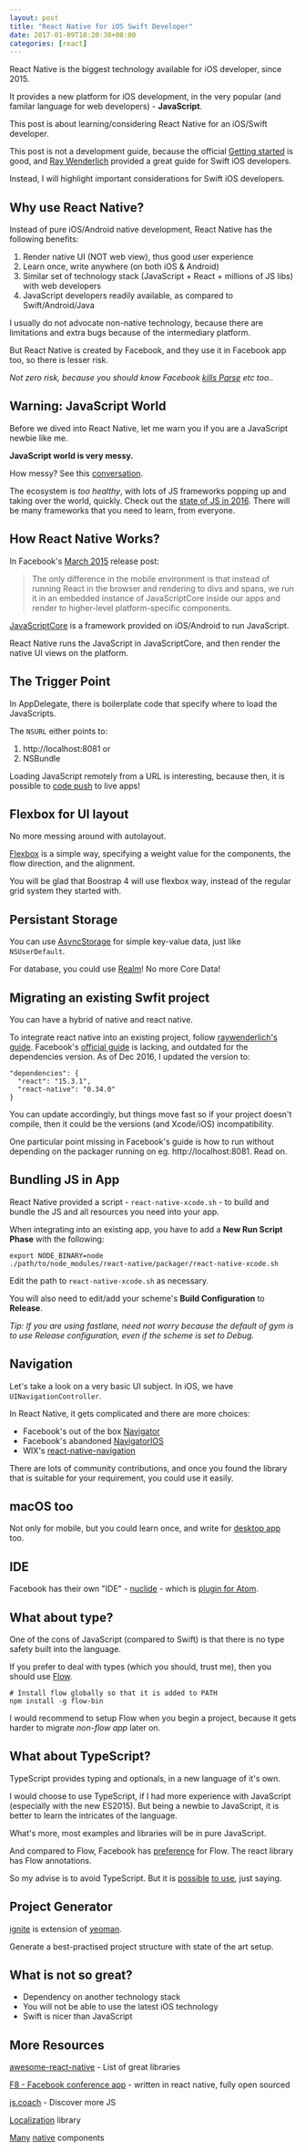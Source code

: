 ```yaml
---
layout: post
title: "React Native for iOS Swift Developer"
date: 2017-01-09T10:20:38+08:00
categories: [react]
---
```


React Native is the biggest technology available for iOS developer, since 2015.

It provides a new platform for iOS development, in the very popular (and familar language for web developers) - **JavaScript**.

This post is about learning/considering React Native for an iOS/Swift developer.

This post is not a development guide, because the official [Getting started](https://facebook.github.io/react-native/releases/next/docs/getting-started.html) is good, and [Ray Wenderlich](https://www.raywenderlich.com/136047/react-native-existing-app) provided a great guide for Swift iOS developers.

Instead, I will highlight important considerations for Swift iOS developers.


## Why use React Native?

Instead of pure iOS/Android native development, React Native has the following benefits:

1. Render native UI (NOT web view), thus good user experience
2. Learn once, write anywhere (on both iOS & Android)
3. Similar set of technology stack (JavaScript + React + millions of JS libs) with web developers 
4. JavaScript developers readily available, as compared to Swift/Android/Java

I usually do not advocate non-native technology, because there are limitations and extra bugs because of the intermediary platform.

But React Native is created by Facebook, and they use it in Facebook app too, so there is lesser risk. 

_Not zero risk, because you should know Facebook [kills Parse](http://blog.parse.com/announcements/moving-on/) etc too.._


## Warning: JavaScript World

Before we dived into React Native, let me warn you if you are a JavaScript newbie like me.

**JavaScript world is very messy.**

How messy? See this [conversation](https://hackernoon.com/how-it-feels-to-learn-javascript-in-2016-d3a717dd577f).

The ecosystem is _too healthy_, with lots of JS frameworks popping up and taking over the world, quickly. Check out the [state of JS in 2016](http://stateofjs.com/). There will be many frameworks that you need to learn, from everyone.


## How React Native Works?

In Facebook's [March 2015](https://code.facebook.com/posts/1014532261909640/react-native-bringing-modern-web-techniques-to-mobile/) release post:

> The only difference in the mobile environment is that instead of running React in the browser and rendering to divs and spans, we run it in an embedded instance of JavaScriptCore inside our apps and render to higher-level platform-specific components.

[JavaScriptCore](http://nshipster.com/javascriptcore/) is a framework provided on iOS/Android to run JavaScript.

React Native runs the JavaScript in JavaScriptCore, and then render the native UI views on the platform.


## The Trigger Point

In AppDelegate, there is boilerplate code that specify where to load the JavaScripts.

The `NSURL` either points to:

1. http://localhost:8081 or
2. NSBundle

Loading JavaScript remotely from a URL is interesting, because then, it is possible to [code push](https://microsoft.github.io/code-push/) to live apps!


## Flexbox for UI layout

No more messing around with autolayout.

[Flexbox](https://facebook.github.io/react-native/docs/flexbox.html) is a simple way, specifying a weight value for the components, the flow direction, and the alignment.

You will be glad that Boostrap 4 will use flexbox way, instead of the regular grid system they started with.


## Persistant Storage

You can use [AsyncStorage](https://facebook.github.io/react-native/docs/asyncstorage.html) for simple key-value data, just like `NSUserDefault`.

For database, you could use [Realm](https://realm.io/news/introducing-realm-react-native/)! No more Core Data!


## Migrating an existing Swfit project

You can have a hybrid of native and react native.

To integrate react native into an existing project, follow [raywenderlich's guide](https://www.raywenderlich.com/136047/react-native-existing-app). Facebook's [official guide](https://facebook.github.io/react-native/docs/integration-with-existing-apps.html) is lacking, and outdated for the dependencies version. As of Dec 2016, I updated the version to:

```
"dependencies": {
  "react": "15.3.1",
  "react-native": "0.34.0"
}
```

You can update accordingly, but things move fast so if your project doesn't compile, then it could be the versions (and Xcode/iOS) incompatibility.

One particular point missing in Facebook's guide is how to run without depending on the packager running on eg. http://localhost:8081. Read on.


## Bundling JS in App

React Native provided a script - `react-native-xcode.sh` - to build and bundle the JS and all resources you need into your app.

When integrating into an existing app, you have to add a **New Run Script Phase** with the following:

    export NODE_BINARY=node
    ./path/to/node_modules/react-native/packager/react-native-xcode.sh

Edit the path to `react-native-xcode.sh` as necessary.

You will also need to edit/add your scheme's **Build Configuration** to **Release**.

_Tip: If you are using fastlane, need not worry because the default of gym is to use Release configuration, even if the scheme is set to Debug._


## Navigation

Let's take a look on a very basic UI subject. In iOS, we have `UINavigationController`.

In React Native, it gets complicated and there are more choices:

- Facebook's out of the box [Navigator](https://facebook.github.io/react-native/docs/navigator.html)
- Facebook's abandoned [NavigatorIOS](https://facebook.github.io/react-native/docs/navigatorios.html)
- WIX's [react-native-navigation](https://github.com/wix/react-native-navigation)

There are lots of community contributions, and once you found the library that is suitable for your requirement, you could use it easily.


## macOS too

Not only for mobile, but you could learn once, and write for [desktop app](https://github.com/ptmt/react-native-macos) too.


## IDE

Facebook has their own "IDE" - [nuclide](https://nuclide.io) - which is [plugin for Atom](https://atom.io/packages/nuclide).


## What about type?

One of the cons of JavaScript (compared to Swift) is that there is no type safety built into the language.

If you prefer to deal with types (which you should, trust me), then you should use [Flow](https://flowtype.org).

    # Install flow globally so that it is added to PATH
    npm install -g flow-bin

I would recommend to setup Flow when you begin a project, because it gets harder to migrate _non-flow app_ later on.


## What about TypeScript?

TypeScript provides typing and optionals, in a new language of it's own.

I would choose to use TypeScript, if I had more experience with JavaScript (especially with the new ES2015). But being a newbie to JavaScript, it is better to learn the intricates of the language.

What's more, most examples and libraries will be in pure JavaScript.

And compared to Flow, Facebook has [preference](https://github.com/facebook/react-native/issues/2502) for Flow. The react library has Flow annotations.

So my advise is to avoid TypeScript. But it is [possible](https://raygun.com/blog/2016/07/react-native-typescript/) [to use](https://medium.com/react-weekly/react-native-and-typescript-ad57b7413ead), just saying.


## Project Generator

[ignite](https://github.com/infinitered/ignite) is extension of [yeoman](http://yeoman.io). 

Generate a best-practised project structure with state of the art setup.


## What is not so great?

- Dependency on another technology stack
- You will not be able to use the latest iOS technology
- Swift is nicer than JavaScript


## More Resources

[awesome-react-native](https://github.com/jondot/awesome-react-native) - List of great libraries

[F8 - Facebook conference app](https://github.com/fbsamples/f8app) - written in react native, fully open sourced

[js.coach](https://js.coach/react-native) - Discover more JS

[Localization](https://github.com/stefalda/ReactNativeLocalization) library

[Many](https://github.com/react-native-community/react-native-elements) [native](https://github.com/GeekyAnts/NativeBase) components